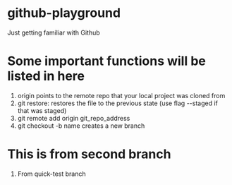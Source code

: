 # github-playground
Just getting familiar with Github

# Some important functions will be listed in here
1. origin points to the remote repo that your local project was cloned from
2. git restore: restores the file to the previous state (use flag --staged if that was staged)
3. git remote add origin git_repo_address
4. git checkout -b name creates a new branch

# This is from second branch
1. From quick-test branch